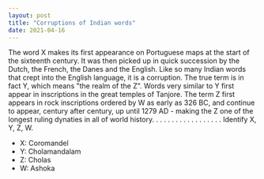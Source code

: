 ```yaml
---
layout: post
title: "Corruptions of Indian words"
date: 2021-04-16
---
```


The word X makes its first appearance on Portuguese maps at the start of the sixteenth century. It was then picked up in quick succession by the Dutch, the French, the Danes and the English. Like so many Indian words that crept into the English language, it is a corruption. The true term is in fact Y, which means "the realm of the Z". Words very similar to Y first appear in inscriptions in the great temples of Tanjore. The term Z first appears in rock inscriptions ordered by W as early as 326 BC, and continue to appear, century after century, up until 1279 AD - making the Z one of the longest ruling dynaties in all of world history. 
.
.
.
.
.
.
.
.
.
.
.
.
.
.
.
.
.
Identify X, Y, Z, W. 





















- X: Coromandel
- Y: Cholamandalam
- Z: Cholas
- W: Ashoka

